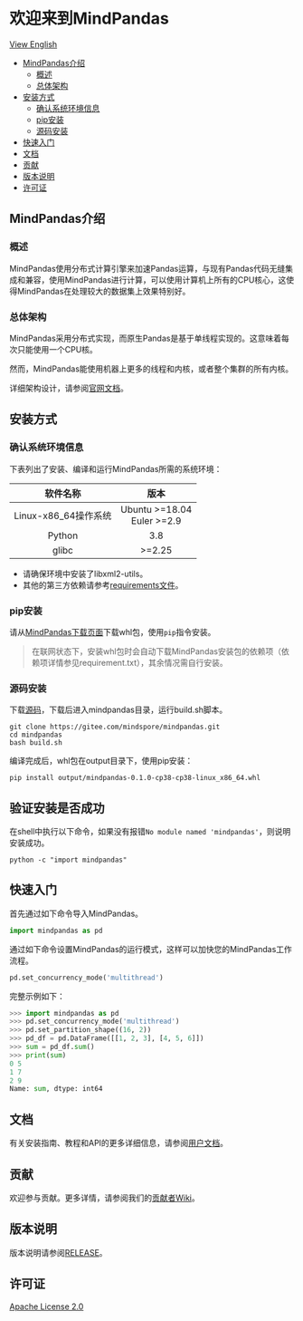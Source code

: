 # 欢迎来到MindPandas

[View English](./README.md)

<!-- TOC -->

- [MindPandas介绍](#MindPandas介绍)
    - [概述](#概述)
    - [总体架构](#总体架构)
- [安装方式](#安装方式)
    - [确认系统环境信息](#确认系统环境信息)
    - [pip安装](#pip安装)
    - [源码安装](#源码安装)
- [快速入门](#快速入门)
- [文档](#文档)
- [贡献](#贡献)
- [版本说明](#版本说明)
- [许可证](#许可证)

<!-- /TOC -->

## MindPandas介绍

### 概述

MindPandas使用分布式计算引擎来加速Pandas运算，与现有Pandas代码无缝集成和兼容，使用MindPandas进行计算，可以使用计算机上所有的CPU核心，这使得MindPandas在处理较大的数据集上效果特别好。

### 总体架构

MindPandas采用分布式实现，而原生Pandas是基于单线程实现的。这意味着每次只能使用一个CPU核。

然而，MindPandas能使用机器上更多的线程和内核，或者整个集群的所有内核。

详细架构设计，请参阅[官网文档](https://www.mindspore.cn/mindpandas/docs/zh-CN/master/index.html)。

## 安装方式

### 确认系统环境信息

下表列出了安装、编译和运行MindPandas所需的系统环境：

| 软件名称 |  版本   |
| :------: | :-----: |
|  Linux-x86_64操作系统 |  Ubuntu \>=18.04<br/>Euler \>=2.9 |
|  Python  | 3.8 |
|  glibc  |  \>=2.25   |

- 请确保环境中安装了libxml2-utils。
- 其他的第三方依赖请参考[requirements文件](https://gitee.com/mindspore/mindpandas/blob/master/requirements.txt)。

### pip安装

请从[MindPandas下载页面](https://www.mindspore.cn/versions)下载whl包，使用`pip`指令安装。

> 在联网状态下，安装whl包时会自动下载MindPandas安装包的依赖项（依赖项详情参见requirement.txt），其余情况需自行安装。

### 源码安装

下载[源码](https://gitee.com/mindspore/mindpandas.git)，下载后进入mindpandas目录，运行build.sh脚本。

```shell
git clone https://gitee.com/mindspore/mindpandas.git
cd mindpandas
bash build.sh
```

编译完成后，whl包在output目录下，使用pip安装：

```shell
pip install output/mindpandas-0.1.0-cp38-cp38-linux_x86_64.whl
```

## 验证安装是否成功

在shell中执行以下命令，如果没有报错`No module named 'mindpandas'`，则说明安装成功。

```shell
python -c "import mindpandas"
```

## 快速入门

首先通过如下命令导入MindPandas。

```python
import mindpandas as pd
```

通过如下命令设置MindPandas的运行模式，这样可以加快您的MindPandas工作流程。

```python
pd.set_concurrency_mode('multithread')
```

完整示例如下：

```python
>>> import mindpandas as pd
>>> pd.set_concurrency_mode('multithread')
>>> pd.set_partition_shape((16, 2))
>>> pd_df = pd.DataFrame([[1, 2, 3], [4, 5, 6]])
>>> sum = pd_df.sum()
>>> print(sum)
0 5
1 7
2 9
Name: sum, dtype: int64
```

## 文档

有关安装指南、教程和API的更多详细信息，请参阅[用户文档](https://www.mindspore.cn/mindpandas/docs/zh-CN/master/index.html)。

## 贡献

欢迎参与贡献。更多详情，请参阅我们的[贡献者Wiki](https://gitee.com/mindspore/mindspore/blob/master/CONTRIBUTING_CN.md)。

## 版本说明

版本说明请参阅[RELEASE](https://gitee.com/mindspore/mindpandas/blob/master/RELEASE.md)。

## 许可证

[Apache License 2.0](https://gitee.com/mindspore/mindpandas/blob/master/LICENSE)
